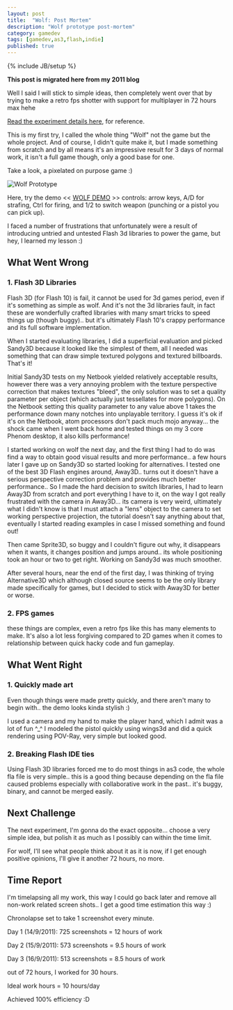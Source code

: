 ```yaml
---
layout: post
title:  "Wolf: Post Mortem"
description: "Wolf prototype post-mortem"
category: gamedev
tags: [gamedev,as3,flash,indie]
published: true
---
```


{% include JB/setup %}

**This post is migrated here from my 2011 blog**

Well I said I will stick to simple ideas, then completely went over that by trying to make a retro fps shotter with support for multiplayer in 72 hours max hehe

[Read the experiment details here]({{site.baseurl}}gamedev/2011/09/09/exp-rapid-indie-gamedev), for reference.

This is my first try, I called the whole thing "Wolf" not the game but the whole project. And of course, I didn't quite make it, but I made something from scratch and by all means it's an impressive result for 3 days of normal work, it isn't a full game though, only a good base for one.

Take a look, a pixelated on purpose game :)

![Wolf Prototype]({{site.baseurl}}assets/photos/tumblr/wolf-1.jpg)

Here, try the demo << [WOLF DEMO](https://zenithsal.com/other/wolf/wolf.html) >> controls: arrow keys, A/D for strafing, Ctrl for firing, and 1/2 to switch weapon (punching or a pistol you can pick up).

I faced a number of frustrations that unfortunately were a result of introducing untried and untested Flash 3d libraries to power the game, but hey, I learned my lesson :)

## What Went Wrong

### 1. Flash 3D Libraries

Flash 3D (for Flash 10) is fail, it cannot be used for 3d games period, even if it's something as simple as wolf. And it's not the 3d libraries fault, in fact these are wonderfully crafted libraries with many smart tricks to speed things up (though buggy).. but it's ultimately Flash 10's crappy performance and its full software implementation.

When I started evaluating libraries, I did a superficial evaluation and picked Sandy3D because it looked like the simplest of them, all I needed was something that can draw simple textured polygons and textured billboards. That's it!

Initial Sandy3D tests on my Netbook yielded relatively acceptable results, however there was a very annoying problem with the texture perspective correction that makes textures "bleed", the only solution was to set a quality parameter per object (which actually just tessellates for more polygons). On the Netbook setting this quality parameter to any value above 1 takes the performance down many notches into unplayable territory. I guess it's ok if it's on the Netbook, atom processors don't pack much mojo anyway... the shock came when I went back home and tested things on my 3 core Phenom desktop, it also kills performance!

I started working on wolf the next day, and the first thing I had to do was find a way to obtain good visual results and more performance.. a few hours later I gave up on Sandy3D so started looking for alternatives. I tested one of the best 3D Flash engines around, Away3D.. turns out it doesn't have a serious perspective correction problem and provides much better performance.. So I made the hard decision to switch libraries, I had to learn Away3D from scratch and port everything I have to it, on the way I got really frustrated with the camera in Away3D... its camera is very weird, ultimately what I didn't know is that I must attach a "lens" object to the camera to set working perspective projection, the tutorial doesn't say anything about that, eventually I started reading examples in case I missed something and found out!

Then came Sprite3D, so buggy and I couldn't figure out why, it disappears when it wants, it changes position and jumps around.. its whole positioning took an hour or two to get right. Working on Sandy3d was much smoother.

After several hours, near the end of the first day, I was thinking of trying Alternative3D which although closed source seems to be the only library made specifically for games, but I decided to stick with Away3D for better or worse.

### 2. FPS games

these things are complex, even a retro fps like this has many elements to make. It's also a lot less forgiving compared to 2D games when it comes to relationship between quick hacky code and fun gameplay.

## What Went Right

### 1. Quickly made art

Even though things were made pretty quickly, and there aren't many to begin with.. the demo looks kinda stylish :)

I used a camera and my hand to make the player hand, which I admit was a lot of fun ^_^ I modeled the pistol quickly using wings3d and did a quick rendering using POV-Ray, very simple but looked good.

### 2. Breaking Flash IDE ties

Using Flash 3D libraries forced me to do most things in as3 code, the whole fla file is very simple.. this is a good thing because depending on the fla file caused problems especially with collaborative work in the past.. it's buggy, binary, and cannot be merged easily.

## Next Challenge

The next experiment, I'm gonna do the exact opposite... choose a very simple idea, but polish it as much as I possibly can within the time limit.

For wolf, I'll see what people think about it as it is now, if I get enough positive opinions, I'll give it another 72 hours, no more.

## Time Report

I'm timelapsing all my work, this way I could go back later and remove all non-work related screen shots.. I get a good time estimation this way :)

Chronolapse set to take 1 screenshot every minute.

Day 1 (14/9/2011): 725 screenshots = 12 hours of work

Day 2 (15/9/2011): 573 screenshots = 9.5 hours of work

Day 3 (16/9/2011): 513 screenshots = 8.5 hours of work

out of 72 hours, I worked for 30 hours.

Ideal work hours = 10 hours/day

Achieved 100% efficiency :D
